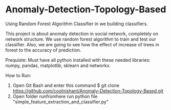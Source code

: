 # Anomaly-Detection-Topology-Based

Using Random Forest Algorithm Classifier in we building classifiers.

This project is about anomaly detection in social network, completely on network structure. We use random forest algorithm to train and test our classifier. Also, we are going to see how the effect of increase of trees in forest to the accuracy of prediction.

Prequiste: Must have all python installed with these needed libraries: numpy, pandas, matplotlib, sklearn and networkx.

How to Run:
1. Open Git Bash and enter this command
   $ git clone https://github.com/coolnishant/Anomaly-Detection-Topology-Based.git
2. Open folder runfromhere run python file "simple_feature_extraction_and_classifier.py"
